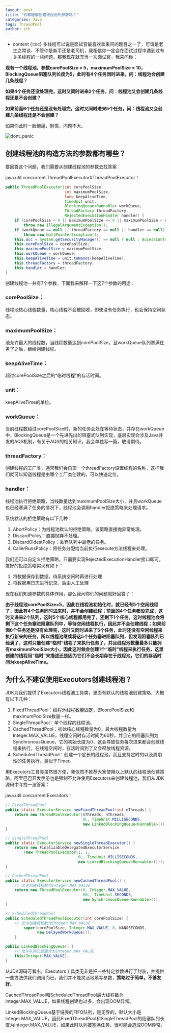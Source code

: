 ```yaml
---
layout: post
title: "你都理解创建线程池的参数吗？"
categories: Java
tags: ThreadPool
author: zch
---
```


* content
{:toc}
多线程可以说是面试官最喜欢拿来问的题目之一了，可谓是老生之常谈，不管你是新手还是老司机，我相信你一定会在面试过程中遇到过有关多线程的一些问题。那我现在就充当一次面试官，我来问你：

**现有一个线程池，参数corePoolSize = 5，maximumPoolSize = 10，BlockingQueue阻塞队列长度为5，此时有4个任务同时进来，问：线程池会创建几条线程？**

**如果4个任务还没处理完，这时又同时进来2个任务，问：线程池又会创建几条线程还是不会创建？**

**如果前面6个任务还是没有处理完，这时又同时进来5个任务，问：线程池又会创建几条线程还是不会创建？**

如果你此时一脸懵逼，别慌，问题不大。

![dont_panic](https://raw.githubusercontent.com/objcoding/objcoding.github.io/master/images/dont_panic.jpeg)








## 创建线程池的构造方法的参数都有哪些？

要回答这个问题，我们需要从创建线程池的参数去找答案：

java.util.concurrent.ThreadPoolExecutor#ThreadPoolExecutor：

```java
public ThreadPoolExecutor(int corePoolSize,
                          int maximumPoolSize,
                          long keepAliveTime,
                          TimeUnit unit,
                          BlockingQueue<Runnable> workQueue,
                          ThreadFactory threadFactory,
                          RejectedExecutionHandler handler) {
    if (corePoolSize < 0 || maximumPoolSize <= 0 || maximumPoolSize < corePoolSize || keepAliveTime < 0)
        throw new IllegalArgumentException();
    if (workQueue == null || threadFactory == null || handler == null)
        throw new NullPointerException();
    this.acc = System.getSecurityManager() == null ? null : AccessController.getContext();
    this.corePoolSize = corePoolSize;
    this.maximumPoolSize = maximumPoolSize;
    this.workQueue = workQueue;
    this.keepAliveTime = unit.toNanos(keepAliveTime);
    this.threadFactory = threadFactory;
    this.handler = handler;
}
```

创建线程池一共有7个参数，下面我来解释一下这7个参数的用途：

### corePoolSize：

线程池核心线程数量，核心线程不会被回收，即使没有任务执行，也会保持空闲状态。

### maximumPoolSize：

池允许最大的线程数，当线程数量达到corePoolSize，且workQueue队列塞满任务了之后，继续创建线程。

### keepAliveTime：

超过corePoolSize之后的“临时线程”的存活时间。

### unit：

keepAliveTime的单位。

### workQueue：

当前线程数超过corePoolSize时，新的任务会处在等待状态，并存在workQueue中，BlockingQueue是一个先进先出的阻塞式队列实现，底层实现会涉及Java并发的AQS机制，有关于AQS的相关知识，我会单独写一篇，敬请期待。

### threadFactory：

创建线程的工厂类，通常我们会自顶一个threadFactory设置线程的名称，这样我们就可以知道线程是由哪个工厂类创建的，可以快速定位。

### handler：

线程池执行拒绝策略，当线数量达到maximumPoolSize大小，并且workQueue也已经塞满了任务的情况下，线程池会调用handler拒绝策略来处理请求。

系统默认的拒绝策略有以下几种：
1. AbortPolicy：为线程池默认的拒绝策略，该策略直接抛异常处理。
2. DiscardPolicy：直接抛弃不处理。
3. DiscardOldestPolicy：丢弃队列中最老的任务。
4. CallerRunsPolicy：将任务分配给当前执行execute方法线程来处理。

我们还可以自定义拒绝策略，只需要实现RejectedExecutionHandler接口即可，友好的拒绝策略实现有如下：
1. 将数据保存到数据，待系统空闲时再进行处理
2. 将数据用日志进行记录，后由人工处理



现在我们知道参数的具体作用，那么我问你们的问题就好回答了：

**由于线程池corePoolSize=5，因此在线程池初始化时，就已经有5个空闲线程了，因此有4个任务同时进来时，并不会创建线程；前面的4个任务都没完成，这时又进来2个队列，这时5个核心线程都用完了，还剩下1个任务，这时线程池会将剩下这个任务塞进阻塞队列中，等待空闲线程执行，因此并不会创建线程；如果前面6个任务还是没有处理完，这时又同时进来了5个任务，此时还没有空闲线程来执行新来的任务，所以线程池继续将这5个任务塞进阻塞队列，但发现阻塞队列已经满了，这时只能创建“临时”线程了来执行任务了，并且线程池数量最多只能拥有maximumPoolSize大小，因此这时候会创建1个“临时”线程来执行任务，这里创建的线程用“临时”来描述还是因为它们不会长期存在于线程池，它们的存活时间为keepAliveTime。**



## 为什么不建议使用Executors创建线程池？

JDK为我们提供了Executors线程池工具类，里面有默认的线程池创建策略，大概有以下几种：

1. FixedThreadPool：线程池线程数量固定，即corePoolSize和maximumPoolSize数量一样。
2. SingleThreadPool：单个线程的线程池。
3. CachedThreadPool：初始核心线程数量为0，最大线程数量为Integer.MAX_VALUE，线程空闲时存活时间为60秒，并且它的阻塞队列为SynchronousQueue，它的初始长度为0，这会导致任务每次进来都会创建线程来执行，在线程空闲时，存活时间到了又会释放线程资源。
4. ScheduledThreadPool：创建一个定长的线程池，而且支持定时的以及周期性的任务执行，类似于Timer。

用Executors工具类虽然很方便，我依然不推荐大家使用以上默认的线程池创建策略，阿里巴巴开发手册也是强制不允许使用Executors来创建线程池，我们从JDK源码中寻找一波答案：

java.util.concurrent.Executors：
```java
// FixedThreadPool
public static ExecutorService newFixedThreadPool(int nThreads) {
    return new ThreadPoolExecutor(nThreads, nThreads,
                                  0L, TimeUnit.MILLISECONDS,
                                  new LinkedBlockingQueue<Runnable>());
}

// SingleThreadPool
public static ExecutorService newSingleThreadExecutor() {
    return new FinalizableDelegatedExecutorService
        (new ThreadPoolExecutor(1, 1,
                                0L, TimeUnit.MILLISECONDS,
                                new LinkedBlockingQueue<Runnable>()));
}

// CachedThreadPool
public static ExecutorService newCachedThreadPool() {
    // 允许创建线程数为Integer.MAX_VALUE
    return new ThreadPoolExecutor(0, Integer.MAX_VALUE,
                                  60L, TimeUnit.SECONDS,
                                  new SynchronousQueue<Runnable>());
}

// ScheduledThreadPool
public ScheduledThreadPoolExecutor(int corePoolSize) {
    // 允许创建线程数为Integer.MAX_VALUE
        super(corePoolSize, Integer.MAX_VALUE, 0, NANOSECONDS,
              new DelayedWorkQueue());
    }
```
```java
public LinkedBlockingQueue() {
    // 允许队列长度最大为Integer.MAX_VALUE
    this(Integer.MAX_VALUE);
}
```

从JDK源码可看出，Executors工具类无非是把一些特定参数进行了封装，并提供一些方法供我们调用而已，我们并不能灵活地填写参数，**策略过于简单，不够友好**。

CachedThreadPool和ScheduledThreadPool最大线程数为Integer.MAX_VALUE，如果线程创建也过多，会出现OOM异常。

LinkedBlockingQueue基于链表的FIFO队列，是无界的，默认大小是Integer.MAX_VALUE，因此FixedThreadPool和SingleThreadPool的阻塞队列长度为Integer.MAX_VALUE，如果此时队列被塞满任务，很可能会造成OOM异常。



